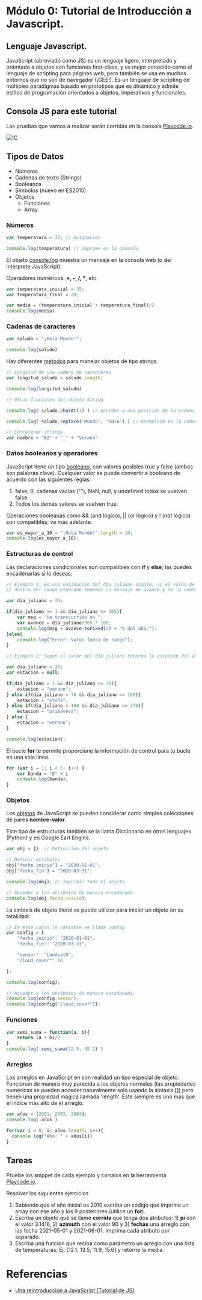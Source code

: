 # Módulo 0: Tutorial de Introducción a Javascript.

## Lenguaje Javascript.

JavaScript (abreviado como JS) es un lenguaje ligero, interpretado y orientado a objetos con funciones first-class, y es mejor conocido como el lenguaje de scripting para páginas web, pero también se usa en muchos entornos que no son de navegador (¡GEE!). Es un lenguaje de scripting de múltiples paradigmas basado en prototipos que es dinámico y admite estilos de programación orientados a objetos, imperativos y funcionales.

## Consola JS para este tutorial

Las pruebas que vamos a realizar serán corridas en la consola [Playcode.io](https://playcode.io/new/).

![IC](imgs/playcode.png)


## Tipos de Datos

 - Números
 - Cadenas de texto (Strings)
 - Booleanos
 - Símbolos (nuevo en ES2015)
 - Objetos
    - Funciones
    - Array
 

### Números

```Javascript
var temperatura = 35; // Asignación

console.log(temperatura) // imprime en la consola

```

El objeto [console.log](https://developer.mozilla.org/es/docs/Web/API/Console/log) muestra un mensaje en la consola web (o del intérprete JavaScript).

Operadores numéricos: __+, -, /, *__, etc.

```Javascript
var temperatura_inicial = 35;
var temperatura_final = 28;

var media = (temperatura_inicial + temperatura_final)/2
console.log(media)
```

### Cadenas de caracteres

```Javascript
var saludo = "¡Hola Mundo!";

console.log(saludo)

```

Hay diferentes [métodos](https://developer.mozilla.org/es/docs/Web/JavaScript/Reference/Global_Objects/String#m%c3%a9todos) para manejar objetos de tipo strings.

```Javascript
// Longitud de una cadena de caracteres
var longitud_saludo = saludo.length;

console.log(longitud_saludo)

// Otras funciones del objeto String

console.log( saludo.charAt(1) ) // Acceder a una posición de la cadena

console.log( saludo.replace("Mundo", "INTA") ) // Reemplaza en la cadena saludo la palabra Mundo por INTA

// Concatenar strings
var nombre = "B2" + "_" + "Verano"

```

### Datos booleanos y operadores

JavaScript tiene un tipo [booleano](https://developer.mozilla.org/es/docs/Web/JavaScript/A_re-introduction_to_JavaScript#otros_tipos), con valores posibles true y false (ambos son palabras clave). Cualquier valor se puede convertir a booleano de acuerdo con las siguientes reglas:

 1. false, 0, cadenas vacías (""), NaN, null, y undefined todos se vuelven false.
 2. Todos los demás valores se vuelven true.

Operaciones booleanas como && (and lógico), || (or lógico) y ! (not lógico) son compatibles; ve más adelante.


```Javascript
var es_mayor_a_10 = "¡Hola Mundo!".length > 10;
console.log(es_mayor_a_10);

```

### Estructuras de control

Las declaraciones condicionales son compatibles con __if__ y __else__; las puedes encadenarlas si lo deseas:


```Javascript
// Ejemplo 1: Es una validación del día juliano simple, si el valos de dia_juliano esta 
// dentro del rango esperado tenemos un mensaje de avance y de lo contrario un error

var dia_juliano = 30;

if(dia_juliano >= 1 && dia_juliano <= 365){
    var msg = "Ha transcurrido un ";
    var avance = dia_juliano/365 * 100;
    console.log(msg + avance.toFixed(2) + "% del año.");    
}else{
    console.log("Error: Valor fuera de rango");
}

```


```Javascript
// Ejemplo 2: Según el valor del día juliano retorna la estación del año.

var dia_juliano = 30;
var estacion = null;

if(dia_juliano > 1 && dia_juliano <= 70){
    estacion = "verano";
} else if(dia_juliano > 70 && dia_juliano <= 160){
    estacion = "otoño";
} else if(dia_juliano > 160 && dia_juliano <= 270){
    estacion = "primavera";
} else {
    estacion = "verano";
}

console.log(estacion);

```

El bucle __for__ te permite proporcione la información de control para tu bucle en una sola línea.

```Javascript
for (var i = 1; i < 5; i++) {
    var banda = "B" + i
    console.log(banda);
}

```

### Objetos

Los [objetos](https://developer.mozilla.org/es/docs/Web/JavaScript/A_re-introduction_to_JavaScript#objetos) de JavaScript se pueden considerar como simples colecciones de pares __nombre-valor__.

Este tipo de estructuras también se la llama Diccionario en otros lenguajes (Python) y en Google Eart Engine.


```Javascript
var obj = {}; // Definición del objeto

// Definir atributos
obj["fecha_inicio"] = "2020-01-01"; 
obj["fecha_fin"] = "2020-03-31"; 

console.log(obj); // Imprimir todo el objeto

// Acceder a los atributos de manera encadenada.
console.log(obj.fecha_inicio); 
```

La sintaxis de objeto literal se puede utilizar para iniciar un objeto en su totalidad:

```Javascript
// En este casos la variable se llama config
var config = {
    "fecha_inicio": "2020-01-01", 
    "fecha_fin": "2020-03-31", 

    "sensor": "Landsat8",
    "cloud_cover": 10

};

console.log(config);

// Acceder a los atributos de manera encadenada.
console.log(config.sensor); 
console.log(config["cloud_cover"]);

```

### Funciones

```Javascript
var semi_suma = function(a, b){
    return (a + b)/2
}
console.log( semi_suma(12.5, 45.2) )

```


### Arreglos
Los arreglos en JavaScript en son realidad un tipo especial de objeto. Funcionan de manera muy parecida a los objetos normales (las propiedades numéricas se pueden acceder naturalmente solo usando la sintaxis []) pero tienen una propiedad mágica llamada 'length'. Este siempre es uno más que el índice más alto de el arreglo.


```Javascript
var años = [2001, 2002, 2003];
console.log( años )

```

```Javascript
for(var i = 0; i< años.length; i++){
  console.log("Año: " + años[i])
}
```

## Tareas

Pruebe los snippet de cada ejemplo y corralos en la herramienta [Playcode.io](https://playcode.io/new/).

Resolver los siguientes ejercicios

 1. Sabiendo que el año inicial es 2010 escriba un código que imprima un array con ese año y los 9 posteriores (utilice un **for**).
 2. Escriba un objeto que se llame __corrida__ que tenga dos atributos: 1) __pi__ con el valor 3.1416, 2) __azimuth__ con el valor 90 y 3) __fechas__ una arreglo con las fecha 2021-05-01 y 2021-06-01. Imprima cada atributo por separado. 
 3. Escriba una función que reciba como parámetro un arreglo con una lista de temperaturas, Ej: [12.1, 13.5, 11.9, 15.6] y retorne la media.

# Referencias

* [Una reintroducción a JavaScript (Tutorial de JS)](https://developer.mozilla.org/es/docs/Web/JavaScript/A_re-introduction_to_JavaScript)








